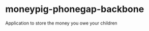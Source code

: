 moneypig-phonegap-backbone
==========================

Application to store the money you owe your children
